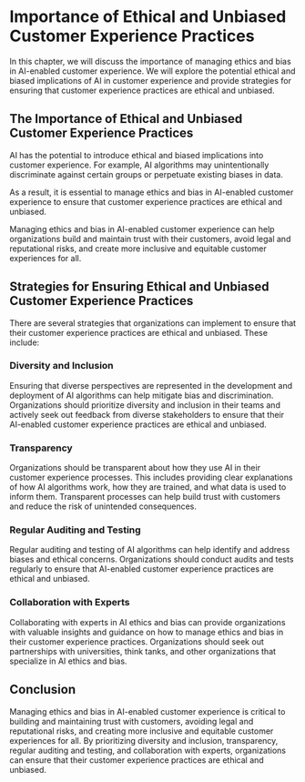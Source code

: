 Importance of Ethical and Unbiased Customer Experience Practices
=======================================================================================================================================

In this chapter, we will discuss the importance of managing ethics and bias in AI-enabled customer experience. We will explore the potential ethical and biased implications of AI in customer experience and provide strategies for ensuring that customer experience practices are ethical and unbiased.

The Importance of Ethical and Unbiased Customer Experience Practices
--------------------------------------------------------------------

AI has the potential to introduce ethical and biased implications into customer experience. For example, AI algorithms may unintentionally discriminate against certain groups or perpetuate existing biases in data.

As a result, it is essential to manage ethics and bias in AI-enabled customer experience to ensure that customer experience practices are ethical and unbiased.

Managing ethics and bias in AI-enabled customer experience can help organizations build and maintain trust with their customers, avoid legal and reputational risks, and create more inclusive and equitable customer experiences for all.

Strategies for Ensuring Ethical and Unbiased Customer Experience Practices
--------------------------------------------------------------------------

There are several strategies that organizations can implement to ensure that their customer experience practices are ethical and unbiased. These include:

### Diversity and Inclusion

Ensuring that diverse perspectives are represented in the development and deployment of AI algorithms can help mitigate bias and discrimination. Organizations should prioritize diversity and inclusion in their teams and actively seek out feedback from diverse stakeholders to ensure that their AI-enabled customer experience practices are ethical and unbiased.

### Transparency

Organizations should be transparent about how they use AI in their customer experience processes. This includes providing clear explanations of how AI algorithms work, how they are trained, and what data is used to inform them. Transparent processes can help build trust with customers and reduce the risk of unintended consequences.

### Regular Auditing and Testing

Regular auditing and testing of AI algorithms can help identify and address biases and ethical concerns. Organizations should conduct audits and tests regularly to ensure that AI-enabled customer experience practices are ethical and unbiased.

### Collaboration with Experts

Collaborating with experts in AI ethics and bias can provide organizations with valuable insights and guidance on how to manage ethics and bias in their customer experience practices. Organizations should seek out partnerships with universities, think tanks, and other organizations that specialize in AI ethics and bias.

Conclusion
----------

Managing ethics and bias in AI-enabled customer experience is critical to building and maintaining trust with customers, avoiding legal and reputational risks, and creating more inclusive and equitable customer experiences for all. By prioritizing diversity and inclusion, transparency, regular auditing and testing, and collaboration with experts, organizations can ensure that their customer experience practices are ethical and unbiased.


